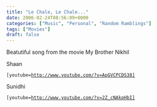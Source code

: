 ```yaml
---
title: "Le Chale, Le Chale..."
date: 2006-02-24T08:56:09+0000
categories: ["Music", "Personal", "Random Ramblings"]
tags: ["Movies"]
draft: false
---
```


Beatutiful song from the movie My Brother Nikhil

Shaan

<code>[youtube=http://www.youtube.com/?v=ApGVCPCDS38]</code>

Sunidhi

<code>[youtube=http://www.youtube.com/?v=2Z_cNAkpHbI]</code>